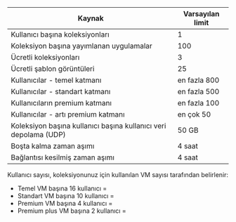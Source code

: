 
| Kaynak | Varsayılan limit |
| --- | --- |
| Kullanıcı başına koleksiyonları |1 |
| Koleksiyon başına yayımlanan uygulamalar |100 |
| Ücretli koleksiyonları |3 |
| Ücretli şablon görüntüleri |25 |
| Kullanıcılar - temel katmanı |en fazla 800 |
| Kullanıcılar - standart katmanı |en fazla 500 |
| Kullanıcıların premium katmanı |en fazla 100 |
| Kullanıcılar - artı premium katmanı |en çok 50 |
| Koleksiyon başına kullanıcı başına kullanıcı veri depolama (UDP) |50 GB |
| Boşta kalma zaman aşımı |4 saat |
| Bağlantısı kesilmiş zaman aşımı |4 saat |

Kullanıcı sayısı, koleksiyonunuz için kullanılan VM sayısı tarafından belirlenir:

* Temel VM başına 16 kullanıcı =
* Standart VM başına 10 kullanıcı =
* Premium VM başına 4 kullanıcı =
* Premium plus VM başına 2 kullanıcı =


